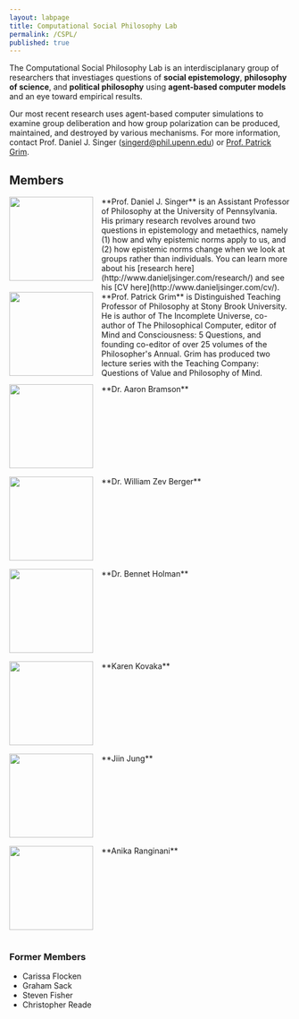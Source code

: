 ```yaml
---
layout: labpage
title: Computational Social Philosophy Lab
permalink: /CSPL/
published: true
---
```


The Computational Social Philosophy Lab is an interdisciplanary group of researchers that investiages questions of **social epistemology**, **philosophy of science**, and **political philosophy** using **agent-based computer models** and an eye toward empirical results.

Our most recent research uses agent-based computer simulations to examine group deliberation and how group polarization can be produced, maintained, and destroyed by various mechanisms. For more information, contact Prof. Daniel J. Singer ([singerd@phil.upenn.edu](mailto:singerd@phil.upenn.edu)) or [Prof. Patrick Grim](http://www.pgrim.org/).

## Members

<img src="http://www.danieljsinger.com/images/mephoto.png" style="width: 150px; float: left; margin: 0px 15px 15px 0px;" />
**Prof. Daniel J. Singer** is an Assistant Professor of Philosophy at the University of Pennsylvania.  His primary research revolves around two questions in epistemology and metaethics, namely (1) how and why epistemic norms apply to us, and (2) how epistemic norms change when we look at groups rather than individuals.  You can learn more about his [research here](http://www.danieljsinger.com/research/) and see his [CV here](http://www.danieljsinger.com/cv/).


<br style="clear:both" />


<img src="http://www.danieljsinger.com/images/Grim.jpg" style="width: 150px; float: left; margin: 0px 15px 15px 0px;" />
**Prof. Patrick Grim** is Distinguished Teaching Professor of Philosophy at Stony Brook University. He is author of The Incomplete Universe, co-author of The Philosophical Computer, editor of Mind and Consciousness: 5 Questions, and founding co-editor of over 25 volumes of the Philosopher's Annual. Grim has produced two lecture series with the Teaching Company: Questions of Value and Philosophy of Mind.


<br style="clear:both" />

<img src="http://www.danieljsinger.com/images/quaker.jpg" style="width: 150px; float: left; margin: 0px 15px 15px 0px;" />
**Dr. Aaron Bramson**

<br style="clear:both" />

<img src="http://www.danieljsinger.com/images/quaker.jpg" style="width: 150px; float: left; margin: 0px 15px 15px 0px;" />
**Dr. William Zev Berger**

<br style="clear:both" />

<img src="http://www.danieljsinger.com/images/quaker.jpg" style="width: 150px; float: left; margin: 0px 15px 15px 0px;" />
**Dr. Bennet Holman**

<br style="clear:both" />

<img src="http://www.danieljsinger.com/images/quaker.jpg" style="width: 150px; float: left; margin: 0px 15px 15px 0px;" />
**Karen Kovaka**

<br style="clear:both" />

<img src="http://www.danieljsinger.com/images/quaker.jpg" style="width: 150px; float: left; margin: 0px 15px 15px 0px;" />
**Jiin Jung**

<br style="clear:both" />

<img src="http://www.danieljsinger.com/images/quaker.jpg" style="width: 150px; float: left; margin: 0px 15px 15px 0px;" />
**Anika Ranginani**

<br style="clear:both" />




### Former Members
* Carissa Flocken
* Graham Sack
* Steven Fisher
* Christopher Reade
